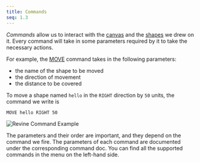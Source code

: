 ```yaml
---
title: Commands
seq: 1.3
---
```


_Commands_ allow us to interact with the [canvas](/docs/canvas) and the [shapes](/docs/shapes) we drew on it. Every command will take in some parameters required by it to take the necessary actions.

For example, the [MOVE](/docs/move) command takes in the following parameters:

 - the name of the shape to be moved
 - the direction of movement
 - the distance to be covered

To move a shape named `hello` in the `RIGHT` direction by `50` units, the command we write is

```
MOVE hello RIGHT 50
```

![Revine Command Example](https://user-images.githubusercontent.com/4745789/136777488-4e2bd63e-889e-41cf-af7c-59f88e0a4aa8.gif)

The parameters and their order are important, and they depend on the command we fire. The parameters of each command are documented under the corresponding command doc. You can find all the supported commands in the menu on the left-hand side.
